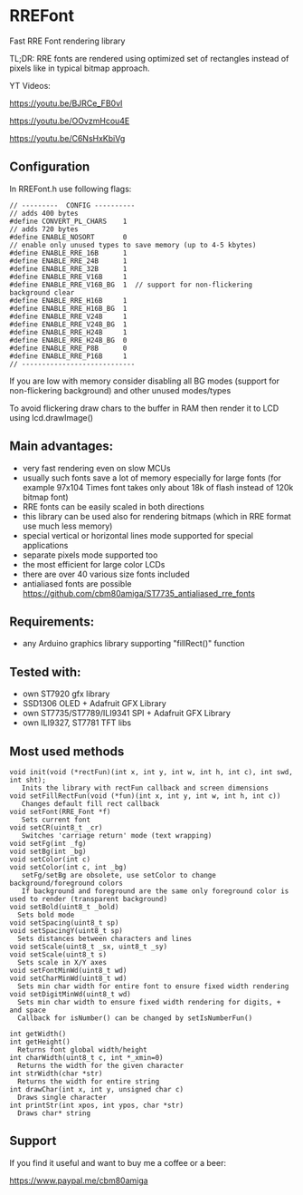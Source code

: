 # RREFont
Fast RRE Font rendering library

TL;DR:
RRE fonts are rendered using optimized set of rectangles instead of pixels like in typical bitmap approach.

YT Videos:

https://youtu.be/BJRCe_FB0vI

https://youtu.be/OOvzmHcou4E 

https://youtu.be/C6NsHxKbiVg

## Configuration

In RREFont.h use following flags:
```
// ---------  CONFIG ----------
// adds 400 bytes
#define CONVERT_PL_CHARS    1
// adds 720 bytes
#define ENABLE_NOSORT       0
// enable only unused types to save memory (up to 4-5 kbytes)
#define ENABLE_RRE_16B      1
#define ENABLE_RRE_24B      1
#define ENABLE_RRE_32B      1
#define ENABLE_RRE_V16B     1
#define ENABLE_RRE_V16B_BG  1  // support for non-flickering background clear
#define ENABLE_RRE_H16B     1
#define ENABLE_RRE_H16B_BG  1
#define ENABLE_RRE_V24B     1
#define ENABLE_RRE_V24B_BG  1
#define ENABLE_RRE_H24B     1
#define ENABLE_RRE_H24B_BG  0
#define ENABLE_RRE_P8B      0
#define ENABLE_RRE_P16B     1
// ----------------------------
```

If you are low with memory consider disabling all BG modes (support for non-flickering background) and other unused modes/types

To avoid flickering draw chars to the buffer in RAM then render it to LCD using lcd.drawImage()

## Main advantages:
- very fast rendering even on slow MCUs
- usually such fonts save a lot of memory especially for large fonts (for example 97x104 Times font takes only about 18k of flash instead of 120k bitmap font)
- RRE fonts can be easily scaled in both directions
- this library can be used also for rendering bitmaps (which in RRE format use much less memory)
- special vertical or horizontal lines mode supported for special applications
- separate pixels mode supported too
- the most efficient for large color LCDs
- there are over 40 various size fonts included
- antialiased fonts are possible https://github.com/cbm80amiga/ST7735_antialiased_rre_fonts

## Requirements:
- any Arduino graphics library supporting "fillRect()" function

## Tested with:
- own ST7920 gfx library
- SSD1306 OLED + Adafruit GFX Library
- own ST7735/ST7789/ILI9341 SPI + Adafruit GFX Library
- own ILI9327, ST7781 TFT libs

## Most used methods
```
void init(void (*rectFun)(int x, int y, int w, int h, int c), int swd, int sht);
   Inits the library with rectFun callback and screen dimensions
void setFillRectFun(void (*fun)(int x, int y, int w, int h, int c))
   Changes default fill rect callback
void setFont(RRE_Font *f)
   Sets current font
void setCR(uint8_t _cr)
   Switches 'carriage return' mode (text wrapping)
void setFg(int _fg)
void setBg(int _bg)
void setColor(int c)
void setColor(int c, int _bg)
   setFg/setBg are obsolete, use setColor to change background/foreground colors
   If background and foreground are the same only foreground color is used to render (transparent background)
void setBold(uint8_t _bold)
  Sets bold mode
void setSpacing(uint8_t sp)
void setSpacingY(uint8_t sp)
  Sets distances between characters and lines
void setScale(uint8_t _sx, uint8_t _sy)
void setScale(uint8_t s)
  Sets scale in X/Y axes
void setFontMinWd(uint8_t wd)
void setCharMinWd(uint8_t wd)
  Sets min char width for entire font to ensure fixed width rendering
void setDigitMinWd(uint8_t wd)
  Sets min char width to ensure fixed width rendering for digits, + and space
  Callback for isNumber() can be changed by setIsNumberFun()

int getWidth()
int getHeight()
  Returns font global width/height
int charWidth(uint8_t c, int *_xmin=0)
  Returns the width for the given character
int strWidth(char *str)
  Returns the width for entire string
int drawChar(int x, int y, unsigned char c)
  Draws single character
int printStr(int xpos, int ypos, char *str)
  Draws char* string
```

## Support

If you find it useful and want to buy me a coffee or a beer:

https://www.paypal.me/cbm80amiga

